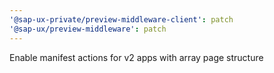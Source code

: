 ```yaml
---
'@sap-ux-private/preview-middleware-client': patch
'@sap-ux/preview-middleware': patch
---
```


Enable manifest actions for v2 apps with array page structure
